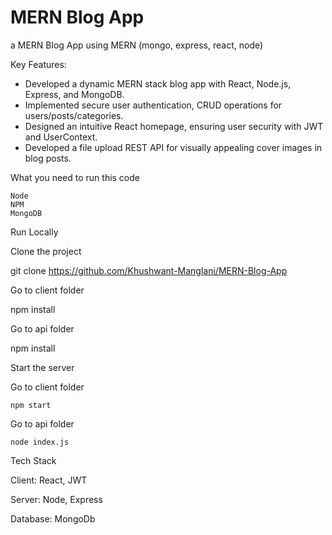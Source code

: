 # MERN Blog App 

a MERN Blog App using MERN (mongo, express, react, node)

Key Features:
- Developed a dynamic MERN stack blog app with React, Node.js, Express, and MongoDB.
- Implemented secure user authentication, CRUD operations for users/posts/categories.
- Designed an intuitive React homepage, ensuring user security with JWT and UserContext.
- Developed a file upload REST API for visually appealing cover images in blog posts.

What you need to run this code

    Node
    NPM
    MongoDB

Run Locally

Clone the project

  git clone https://github.com/Khushwant-Manglani/MERN-Blog-App
  
Go to client folder
  
  npm install

Go to api folder

  npm install

Start the server

  Go to client folder

    npm start

  Go to api folder

    node index.js

Tech Stack

Client: React, JWT

Server: Node, Express

Database: MongoDb
